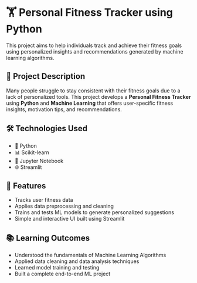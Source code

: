 # 🏋️ Personal Fitness Tracker using Python

This project aims to help individuals track and achieve their fitness goals using personalized insights and recommendations generated by machine learning algorithms.

## 📌 Project Description

Many people struggle to stay consistent with their fitness goals due to a lack of personalized tools. This project develops a **Personal Fitness Tracker** using **Python** and **Machine Learning** that offers user-specific fitness insights, motivation tips, and recommendations.

## 🛠️ Technologies Used

- 🐍 Python  
- 📊 Scikit-learn  
- 📓 Jupyter Notebook  
- 🌐 Streamlit

## 🎯 Features

- Tracks user fitness data
- Applies data preprocessing and cleaning
- Trains and tests ML models to generate personalized suggestions
- Simple and interactive UI built using Streamlit

## 📚 Learning Outcomes

- Understood the fundamentals of Machine Learning Algorithms
- Applied data cleaning and data analysis techniques
- Learned model training and testing
- Built a complete end-to-end ML project
